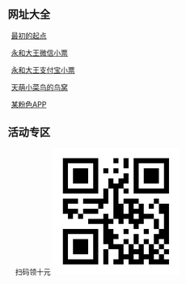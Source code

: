 &nbsp;网址大全
-
&nbsp;&nbsp;&nbsp;[最初的起点](http://127.0.0.1:8848/Rookie/day01/01-hello.html)

&nbsp;&nbsp;&nbsp;[永和大王微信小票](http://127.0.0.1:8848/Rookie/day01/%E6%B0%B8%E5%92%8C%E5%A4%A7%E7%8E%8B.html)

&nbsp;&nbsp;&nbsp;[永和大王支付宝小票](http://127.0.0.1:8848/Rookie/day01/%E6%B0%B8%E5%92%8C%E5%B0%8F%E7%A5%A8.html)

&nbsp;&nbsp;&nbsp;[天萌小菜鸟的鸟窝](https://gitee.com/LovelyBird/rookie)

&nbsp;&nbsp;&nbsp;[某粉色APP](https://www.bilibili.com/)

&nbsp;活动专区
-
&nbsp;&nbsp;&nbsp;&nbsp;
扫码领十元
![扫码领10元](README_files/1.png)
